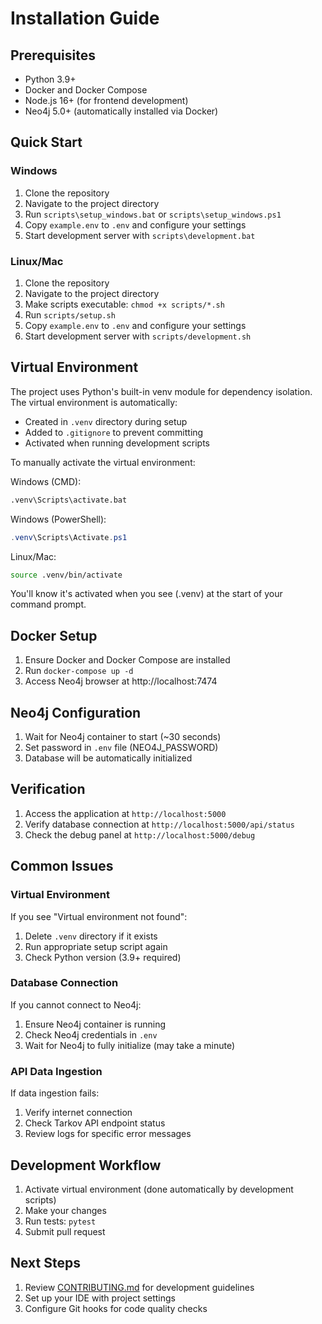 # Installation Guide

## Prerequisites
- Python 3.9+
- Docker and Docker Compose
- Node.js 16+ (for frontend development)
- Neo4j 5.0+ (automatically installed via Docker)

## Quick Start

### Windows
1. Clone the repository
2. Navigate to the project directory
3. Run `scripts\setup_windows.bat` or `scripts\setup_windows.ps1`
4. Copy `example.env` to `.env` and configure your settings
5. Start development server with `scripts\development.bat`

### Linux/Mac
1. Clone the repository
2. Navigate to the project directory
3. Make scripts executable: `chmod +x scripts/*.sh`
4. Run `scripts/setup.sh`
5. Copy `example.env` to `.env` and configure your settings
6. Start development server with `scripts/development.sh`

## Virtual Environment

The project uses Python's built-in venv module for dependency isolation. The virtual environment is automatically:
- Created in `.venv` directory during setup
- Added to `.gitignore` to prevent committing
- Activated when running development scripts

To manually activate the virtual environment:

Windows (CMD):
```cmd
.venv\Scripts\activate.bat
```

Windows (PowerShell):
```powershell
.venv\Scripts\Activate.ps1
```

Linux/Mac:
```bash
source .venv/bin/activate
```

You'll know it's activated when you see (.venv) at the start of your command prompt.

## Docker Setup

1. Ensure Docker and Docker Compose are installed
2. Run `docker-compose up -d`
3. Access Neo4j browser at http://localhost:7474

## Neo4j Configuration

1. Wait for Neo4j container to start (~30 seconds)
2. Set password in `.env` file (NEO4J_PASSWORD)
3. Database will be automatically initialized

## Verification

1. Access the application at `http://localhost:5000`
2. Verify database connection at `http://localhost:5000/api/status`
3. Check the debug panel at `http://localhost:5000/debug`

## Common Issues

### Virtual Environment

If you see "Virtual environment not found":
1. Delete `.venv` directory if it exists
2. Run appropriate setup script again
3. Check Python version (3.9+ required)

### Database Connection

If you cannot connect to Neo4j:
1. Ensure Neo4j container is running
2. Check Neo4j credentials in `.env`
3. Wait for Neo4j to fully initialize (may take a minute)

### API Data Ingestion

If data ingestion fails:
1. Verify internet connection
2. Check Tarkov API endpoint status
3. Review logs for specific error messages

## Development Workflow

1. Activate virtual environment (done automatically by development scripts)
2. Make your changes
3. Run tests: `pytest`
4. Submit pull request

## Next Steps

1. Review [CONTRIBUTING.md](CONTRIBUTING.md) for development guidelines
2. Set up your IDE with project settings
3. Configure Git hooks for code quality checks